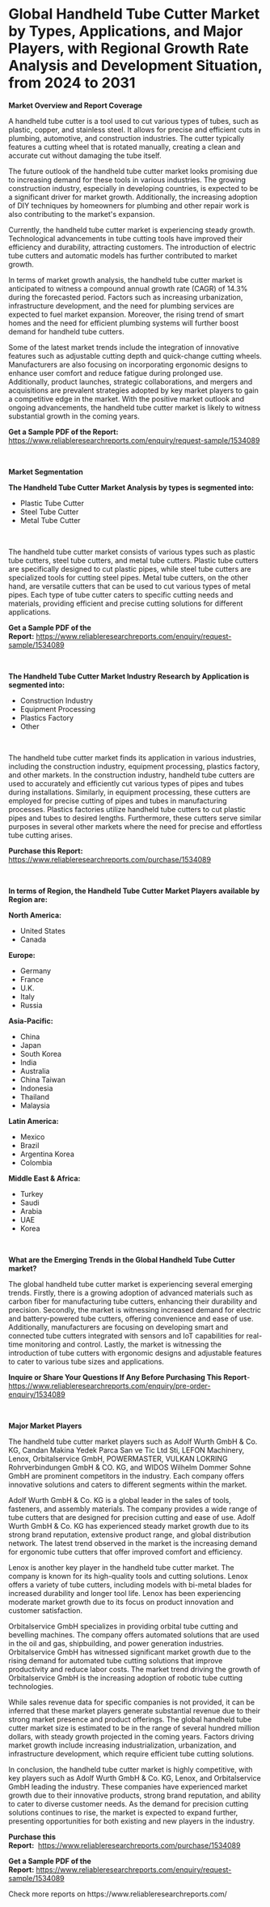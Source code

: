 <p><h1>Global Handheld Tube Cutter Market by Types, Applications, and Major Players, with Regional Growth Rate Analysis and Development Situation, from 2024 to 2031</h1></p><p><strong>Market Overview and Report Coverage</strong></p>
<p><p>A handheld tube cutter is a tool used to cut various types of tubes, such as plastic, copper, and stainless steel. It allows for precise and efficient cuts in plumbing, automotive, and construction industries. The cutter typically features a cutting wheel that is rotated manually, creating a clean and accurate cut without damaging the tube itself.</p><p>The future outlook of the handheld tube cutter market looks promising due to increasing demand for these tools in various industries. The growing construction industry, especially in developing countries, is expected to be a significant driver for market growth. Additionally, the increasing adoption of DIY techniques by homeowners for plumbing and other repair work is also contributing to the market's expansion.</p><p>Currently, the handheld tube cutter market is experiencing steady growth. Technological advancements in tube cutting tools have improved their efficiency and durability, attracting customers. The introduction of electric tube cutters and automatic models has further contributed to market growth.</p><p>In terms of market growth analysis, the handheld tube cutter market is anticipated to witness a compound annual growth rate (CAGR) of 14.3% during the forecasted period. Factors such as increasing urbanization, infrastructure development, and the need for plumbing services are expected to fuel market expansion. Moreover, the rising trend of smart homes and the need for efficient plumbing systems will further boost demand for handheld tube cutters.</p><p>Some of the latest market trends include the integration of innovative features such as adjustable cutting depth and quick-change cutting wheels. Manufacturers are also focusing on incorporating ergonomic designs to enhance user comfort and reduce fatigue during prolonged use. Additionally, product launches, strategic collaborations, and mergers and acquisitions are prevalent strategies adopted by key market players to gain a competitive edge in the market. With the positive market outlook and ongoing advancements, the handheld tube cutter market is likely to witness substantial growth in the coming years.</p></p>
<p><strong>Get a Sample PDF of the Report:</strong> <a href="https://www.reliableresearchreports.com/enquiry/request-sample/1534089">https://www.reliableresearchreports.com/enquiry/request-sample/1534089</a></p>
<p>&nbsp;</p>
<p><strong>Market Segmentation</strong></p>
<p><strong>The Handheld Tube Cutter Market Analysis by types is segmented into:</strong></p>
<p><ul><li>Plastic Tube Cutter</li><li>Steel Tube Cutter</li><li>Metal Tube Cutter</li></ul></p>
<p>&nbsp;</p>
<p><p>The handheld tube cutter market consists of various types such as plastic tube cutters, steel tube cutters, and metal tube cutters. Plastic tube cutters are specifically designed to cut plastic pipes, while steel tube cutters are specialized tools for cutting steel pipes. Metal tube cutters, on the other hand, are versatile cutters that can be used to cut various types of metal pipes. Each type of tube cutter caters to specific cutting needs and materials, providing efficient and precise cutting solutions for different applications.</p></p>
<p><strong>Get a Sample PDF of the Report:</strong>&nbsp;<a href="https://www.reliableresearchreports.com/enquiry/request-sample/1534089">https://www.reliableresearchreports.com/enquiry/request-sample/1534089</a></p>
<p>&nbsp;</p>
<p><strong>The Handheld Tube Cutter Market Industry Research by Application is segmented into:</strong></p>
<p><ul><li>Construction Industry</li><li>Equipment Processing</li><li>Plastics Factory</li><li>Other</li></ul></p>
<p>&nbsp;</p>
<p><p>The handheld tube cutter market finds its application in various industries, including the construction industry, equipment processing, plastics factory, and other markets. In the construction industry, handheld tube cutters are used to accurately and efficiently cut various types of pipes and tubes during installations. Similarly, in equipment processing, these cutters are employed for precise cutting of pipes and tubes in manufacturing processes. Plastics factories utilize handheld tube cutters to cut plastic pipes and tubes to desired lengths. Furthermore, these cutters serve similar purposes in several other markets where the need for precise and effortless tube cutting arises.</p></p>
<p><strong>Purchase this Report:</strong>&nbsp; <a href="https://www.reliableresearchreports.com/purchase/1534089">https://www.reliableresearchreports.com/purchase/1534089</a></p>
<p>&nbsp;</p>
<p><strong>In terms of Region, the Handheld Tube Cutter Market Players available by Region are:</strong></p>
<p>
    <p> <strong> North America: </strong>
        <ul>
            <li>United States</li>
            <li>Canada</li>
        </ul>
        </p> 
    <p> <strong> Europe: </strong>
        <ul>
            <li>Germany</li>
            <li>France</li>
            <li>U.K.</li>
            <li>Italy</li>
            <li>Russia</li>
        </ul>
        </p> 
    <p> <strong> Asia-Pacific: </strong>
        <ul>
            <li>China</li>
            <li>Japan</li>
            <li>South Korea</li>
            <li>India</li>
            <li>Australia</li>
            <li>China Taiwan</li>
            <li>Indonesia</li>
            <li>Thailand</li>
            <li>Malaysia</li>
        </ul>
        </p> 
    <p> <strong> Latin America: </strong>
        <ul>
            <li>Mexico</li>
            <li>Brazil</li>
            <li>Argentina Korea</li>
            <li>Colombia</li>
        </ul>
        </p> 
    <p> <strong> Middle East & Africa: </strong>
        <ul>
            <li>Turkey</li>
            <li>Saudi</li>
            <li>Arabia</li>
            <li>UAE</li>
            <li>Korea</li>
        </ul>
    </p>
    </p>
<p>&nbsp;</p>
<p><strong>What are the Emerging Trends in the Global Handheld Tube Cutter market?</strong></p>
<p><p>The global handheld tube cutter market is experiencing several emerging trends. Firstly, there is a growing adoption of advanced materials such as carbon fiber for manufacturing tube cutters, enhancing their durability and precision. Secondly, the market is witnessing increased demand for electric and battery-powered tube cutters, offering convenience and ease of use. Additionally, manufacturers are focusing on developing smart and connected tube cutters integrated with sensors and IoT capabilities for real-time monitoring and control. Lastly, the market is witnessing the introduction of tube cutters with ergonomic designs and adjustable features to cater to various tube sizes and applications.</p></p>
<p><strong>Inquire or Share Your Questions If Any Before Purchasing This Report</strong>- <a href="https://www.reliableresearchreports.com/enquiry/pre-order-enquiry/1534089">https://www.reliableresearchreports.com/enquiry/pre-order-enquiry/1534089</a></p>
<p>&nbsp;</p>
<p><strong>Major Market Players</strong></p>
<p><p>The handheld tube cutter market players such as Adolf Wurth GmbH & Co. KG, Candan Makina Yedek Parca San ve Tic Ltd Sti, LEFON Machinery, Lenox, Orbitalservice GmbH, POWERMASTER, VULKAN LOKRING Rohrverbindungen GmbH & CO. KG, and WIDOS Wilhelm Dommer Sohne GmbH are prominent competitors in the industry. Each company offers innovative solutions and caters to different segments within the market.</p><p>Adolf Wurth GmbH & Co. KG is a global leader in the sales of tools, fasteners, and assembly materials. The company provides a wide range of tube cutters that are designed for precision cutting and ease of use. Adolf Wurth GmbH & Co. KG has experienced steady market growth due to its strong brand reputation, extensive product range, and global distribution network. The latest trend observed in the market is the increasing demand for ergonomic tube cutters that offer improved comfort and efficiency.</p><p>Lenox is another key player in the handheld tube cutter market. The company is known for its high-quality tools and cutting solutions. Lenox offers a variety of tube cutters, including models with bi-metal blades for increased durability and longer tool life. Lenox has been experiencing moderate market growth due to its focus on product innovation and customer satisfaction.</p><p>Orbitalservice GmbH specializes in providing orbital tube cutting and bevelling machines. The company offers automated solutions that are used in the oil and gas, shipbuilding, and power generation industries. Orbitalservice GmbH has witnessed significant market growth due to the rising demand for automated tube cutting solutions that improve productivity and reduce labor costs. The market trend driving the growth of Orbitalservice GmbH is the increasing adoption of robotic tube cutting technologies.</p><p>While sales revenue data for specific companies is not provided, it can be inferred that these market players generate substantial revenue due to their strong market presence and product offerings. The global handheld tube cutter market size is estimated to be in the range of several hundred million dollars, with steady growth projected in the coming years. Factors driving market growth include increasing industrialization, urbanization, and infrastructure development, which require efficient tube cutting solutions.</p><p>In conclusion, the handheld tube cutter market is highly competitive, with key players such as Adolf Wurth GmbH & Co. KG, Lenox, and Orbitalservice GmbH leading the industry. These companies have experienced market growth due to their innovative products, strong brand reputation, and ability to cater to diverse customer needs. As the demand for precision cutting solutions continues to rise, the market is expected to expand further, presenting opportunities for both existing and new players in the industry.</p></p>
<p><strong>Purchase this Report:</strong>&nbsp;&nbsp;<a href="https://www.reliableresearchreports.com/purchase/1534089">https://www.reliableresearchreports.com/purchase/1534089</a></p>
<p></p>
<p><strong>Get a Sample PDF of the Report:</strong>&nbsp;<a href="https://www.reliableresearchreports.com/enquiry/request-sample/1534089">https://www.reliableresearchreports.com/enquiry/request-sample/1534089</a></p>
<p>Check more reports on https://www.reliableresearchreports.com/</p>